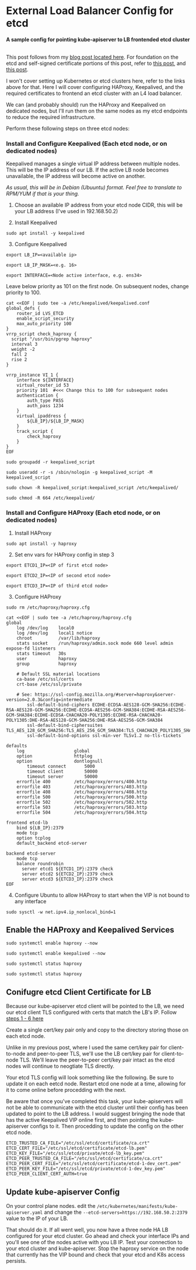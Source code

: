 # External Load Balancer Config for etcd

**A sample config for pointing kube-apiserver to LB frontended etcd cluster**
<br><br>

This post follows from my [blog post located here](https://vrelevant.net/external-etcd-load-balancer-for-kubernetes/). For foundation on the etcd and self-signed certificate 
portions of this post, refer to [this post](https://vrelevant.net/install-etcd-cluster-with-tls/), and [this post](https://vrelevant.net/k8s-stacked-etcd-to-external-zero-downtime/).


I won't cover setting up Kubernetes or etcd clusters here, refer to the links above for that. Here I will cover configuring HAProxy, Keepalived, and the 
required certificates to frontend an etcd cluster with an L4 load balancer.

We can (and probably should) run the HAProxy and Keepalived on dedicated nodes, but I'll run them on the same nodes as my etcd endpoints to reduce the 
required infrastructure.

Perform these following steps on three etcd nodes:

### Install and Configure Keepalived (Each etcd node, or on dedicated nodes)

Keepalived manages a single virtual IP address between multiple nodes. This will be the IP address of our LB. If the active LB node becomes unavailable, 
the IP address will become active on another.

_As usual, this will be in Debian (Ubuuntu) format. Feel free to translate to RPM/YUM if that is your thing._

1. Choose an available IP address from your etcd node CIDR, this will be your LB address (I've used in 192.168.50.2)

2. Install Keepalived

```console
sudo apt install -y keepalived
```

3. Configure Keepalived

```console
export LB_IP=<available ip>
```

```console
export LB_IP_MASK=<e.g. 16>
```

```console
export INTERFACE=<Node active interface, e.g. ens34>
```

Leave below priority as 101 on the first node. On subsequent nodes, change priority to 100.

```console
cat <<EOF | sudo tee -a /etc/keepalived/keepalived.conf
global_defs {
    router_id LVS_ETCD
    enable_script_security
    max_auto_priority 100
}
vrrp_script check_haproxy {
  script "/usr/bin/pgrep haproxy"
  interval 3
  weight -2
  fall 2
  rise 2
}

vrrp_instance VI_1 {
    interface ${INTERFACE}
    virtual_router_id 53
    priority 101  #<<< Change this to 100 for subsequent nodes
    authentication {
        auth_type PASS
        auth_pass 1234
    }
    virtual_ipaddress {
        ${LB_IP}/${LB_IP_MASK}
    }
    track_script {
        check_haproxy
    }
}
EOF
```

```console
sudo groupadd -r keepalived_script

sudo useradd -r -s /sbin/nologin -g keepalived_script -M keepalived_script

sudo chown -R keepalived_script:keepalived_script /etc/keepalived/

sudo chmod -R 664 /etc/keepalived/
```

### Install and Configure HAProxy (Each etcd node, or on dedicated nodes)

1. Install HAProxy

```console
sudo apt install -y haproxy
```

2. Set env vars for HAProxy config in step 3

```console
export ETCD1_IP=<IP of first etcd node>
```

```console
export ETCD2_IP=<IP of second etcd node>
```

```console
export ETCD3_IP=<IP of third etcd node>
```

3. Configure HAProxy

```console
sudo rm /etc/haproxy/haproxy.cfg
```

```console
cat <<EOF | sudo tee -a /etc/haproxy/haproxy.cfg
global
	log /dev/log	local0
	log /dev/log	local1 notice
	chroot          /var/lib/haproxy
	stats socket    /run/haproxy/admin.sock mode 660 level admin expose-fd listeners
	stats timeout   30s
	user            haproxy
	group           haproxy

	# Default SSL material locations
	ca-base /etc/ssl/certs
	crt-base /etc/ssl/private

	# See: https://ssl-config.mozilla.org/#server=haproxy&server-version=2.0.3&config=intermediate
        ssl-default-bind-ciphers ECDHE-ECDSA-AES128-GCM-SHA256:ECDHE-RSA-AES128-GCM-SHA256:ECDHE-ECDSA-AES256-GCM-SHA384:ECDHE-RSA-AES256-GCM-SHA384:ECDHE-ECDSA-CHACHA20-POLY1305:ECDHE-RSA-CHACHA20-POLY1305:DHE-RSA-AES128-GCM-SHA256:DHE-RSA-AES256-GCM-SHA384
        ssl-default-bind-ciphersuites TLS_AES_128_GCM_SHA256:TLS_AES_256_GCM_SHA384:TLS_CHACHA20_POLY1305_SHA256
        ssl-default-bind-options ssl-min-ver TLSv1.2 no-tls-tickets

defaults
	log	                  global
	option	              httplog
	option	              dontlognull
        timeout connect       5000
        timeout client        50000
        timeout server        50000
	errorfile 400         /etc/haproxy/errors/400.http
	errorfile 403         /etc/haproxy/errors/403.http
	errorfile 408         /etc/haproxy/errors/408.http
	errorfile 500         /etc/haproxy/errors/500.http
	errorfile 502         /etc/haproxy/errors/502.http
	errorfile 503         /etc/haproxy/errors/503.http
	errorfile 504         /etc/haproxy/errors/504.http

frontend etcd-lb
    bind ${LB_IP}:2379
    mode tcp
    option tcplog
    default_backend etcd-server

backend etcd-server
    mode tcp
    balance roundrobin
      server etcd1 ${ETCD1_IP}:2379 check
      server etcd2 ${ETCD2_IP}:2379 check
      server etcd3 ${ETCD3_IP}:2379 check
EOF
```

4. Configure Ubuntu to allow HAProxy to start when the VIP is not bound to any interface

```console
sudo sysctl -w net.ipv4.ip_nonlocal_bind=1
```

## Enable the HAProxy and Keepalived Services

```console
sudo systemctl enable haproxy --now
```

```console
sudo systemctl enable keepalived --now
```

```console
sudo systemctl status haproxy
```

```console
sudo systemctl status haproxy
```

## Conifugre etcd Client Certificate for LB

Because our kube-apiserver etcd client will be pointed to the LB, we need our etcd client TLS configured with certs that match the LB's IP. Follow 
[steps 1 - 6 here](https://github.com/n8sOrganization/Convert_K8s_Cluster_External_etcd/blob/main/README.md#create-external-etcd-cluster-certs) 

Create a single cert/key pair only and copy to the directory storing those on each etcd node.

Unlike in my previous post, where I used the same cert/key pair for client-to-node and peer-to-peer TLS, we'll use the LB cert/key pair for 
client-to-node TLS. We'll leave the peer-to-peer cert/key pair intact as the etcd nodes will continue to neogtiate TLS directly.

Your etcd TLS config will look something like the following. Be sure to update it on each eetcd node. Restart etcd one node at a time, allowing for it 
to come online before procedding with the next. 

Be aware that once you've completed this task, your kube-apiservers will not be able to communicate with the etcd cluster until their config has 
been updated to point to the LB address. I would suggest bringing the node that has the active Keepalived VIP online first, and then pointing the 
kube-apiserver configs to it. Then procedding to update the config on the other etcd node.

```console
ETCD_TRUSTED_CA_FILE="/etc/ssl/etcd/certificate/ca.crt"
ETCD_CERT_FILE="/etc/ssl/etcd/certificate/etcd-lb.pem"
ETCD_KEY_FILE="/etc/ssl/etcd/private/etcd-lb_key.pem"
ETCD_PEER_TRUSTED_CA_FILE="/etc/ssl/etcd/certificate/ca.crt"
ETCD_PEER_CERT_FILE="/etc/ssl/etcd/certificate/etcd-1-dev_cert.pem"
ETCD_PEER_KEY_FILE="/etc/ssl/etcd/private/etcd-1-dev_key.pem"
ETCD_PEER_CLIENT_CERT_AUTH=true
```

## Update kube-apiserver Config

On your control plane nodes. edit the `/etc/kubernetes/manifests/kube-apiserver.yaml` and change the `--etcd-servers=https://192.168.50.2:2379` value 
to the IP of your LB.

That should do it. If all went well, you now have a three node HA LB configured for your etcd cluster. Go ahead and check your interface IPs and 
you'll see one of the nodes active with you LB IP. Test your connection to your etcd cluster and kube-apiserver. Stop the haproxy service on the node 
that currently has the VIP bound and check that your etcd and K8s access persists.
